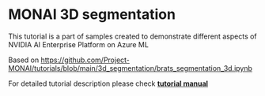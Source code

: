 # MONAI 3D segmentation

This tutorial is a part of samples created to demonstrate different aspects of NVIDIA AI Enterprise Platform on Azure ML

Based on https://github.com/Project-MONAI/tutorials/blob/main/3d_segmentation/brats_segmentation_3d.ipynb

For detailed tutorial description please check [**tutorial manual**](./brats-mri-segmentation-segresnet/docs/manual.md)

